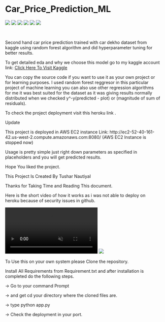 # Car_Price_Prediction_ML
 <img src = 'https://img.shields.io/badge/Type-ML-yellowgreen'></img>
 <img src = 'https://img.shields.io/badge/Language-JavaScript-green'></img>
 <img src = 'https://img.shields.io/badge/Language-Python-green'></img>
 <img src = 'https://img.shields.io/badge/Language-HTML-green'></img>
 <img src = 'https://img.shields.io/badge/Language-CSS-red'></img>
 <img src = 'https://img.shields.io/badge/Type-Webisite-yellowgreen'></img>
 
 <br>
<p>Second hand car price prediction trained with car dekho dataset from kaggle using random forest algorithm and did hyperparameter tuning for better results.</p>
<p>To get detailed eda and why we choose this model go to my kaggle account link: <a href = 'https://www.kaggle.com/code/tusharnautiyalweb/vehicle-dataset-eda-fe-fs-model-deployment'>Click Here To Visit Kaggle</a></p>
<p>You can copy the source code if you want to use it as your own project or for learning purposes.
I used random forest reggresor in this particular project of machine learning you can also use other regression algorithms for me it was best suited for the dataset as it was giving results normally distributed when we checked y^-y(predicted - plot) or (magnitude of sum of residuals).</p>
<p>To check the project deployment visit this heroku link <a href = ''></a>.</p>
<p>Update</p>
<p>This project is deployed in AWS EC2 instance Link: http://ec2-52-40-161-42.us-west-2.compute.amazonaws.com:8080/ (AWS EC2 Instance is stopped now)
<p>Usage is pretty simple just right down parameters as specified in placeholders and you will get predicted results.</p>
<p>Hope You liked the project.<p>
<p>This Project Is Created By Tushar Nautiyal</p>
Thanks for Taking Time and Reading This document.
<p>Here is the short video of how it works as i was not able to deploy on heroku because of security issues in github.</p>
<video src="https://user-images.githubusercontent.com/74553737/165293195-0bfef18a-1e7b-48a1-ac51-843bef0165db.mp4" data-canonical-src="https://user-images.githubusercontent.com/74553737/165293195-0bfef18a-1e7b-48a1-ac51-843bef0165db.mp4" controls="controls" muted="muted" class="d-block rounded-bottom-2 border-top width-fit" style="max-height:640px;">
  </video>
<img src = "https://user-images.githubusercontent.com/74553737/166220677-1e986c69-c4a8-4d0c-a36b-57ce90d784a5.jpg"></img>
<p>To Use this on your own system please Clone the repository.</p>
<p>Install All Requirements from Requirement.txt and after installation is completed do the following steps.</p>
<p>-> Go to your command Prompt </p>
<p>-> and get cd your directory where the cloned files are.</p>
<p>-> type python app.py</p>
<p>-> Check the deployment in your port.</p>
